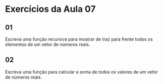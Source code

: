 # Exercícios da Aula 07

## 01

Escreva uma função recursiva para mostrar de traz para frente todos os elementos de um vetor de números reais.

## 02

Escreva uma função para calcular a soma de todos os valores de um vetor de números reais.

